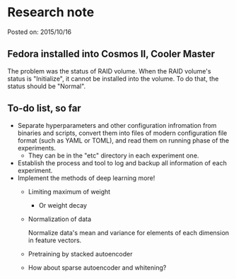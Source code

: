 # Research note

Posted on: 2015/10/16


## Fedora installed into Cosmos II, Cooler Master

The problem was the status of RAID volume. When the RAID volume's status is
"Initialize", it cannot be installed into the volume. To do that, the status
should be "Normal".


## To-do list, so far

* Separate hyperparameters and other configuration infromation from binaries
  and scripts, convert them into files of modern configuration file format
  (such as YAML or TOML), and read them on running phase of the experiments.
  * They can be in the "etc" directory in each experiment one.
* Establish the process and tool to log and backup all information of each
  experiment.
* Implement the methods of deep learning more!
  * Limiting maximum of weight
    * Or weight decay
  * Normalization of data

    Normalize data's mean and variance for elements of each dimension in
    feature vectors.

  * Pretraining by stacked autoencoder
  * How about sparse autoencoder and whitening?
